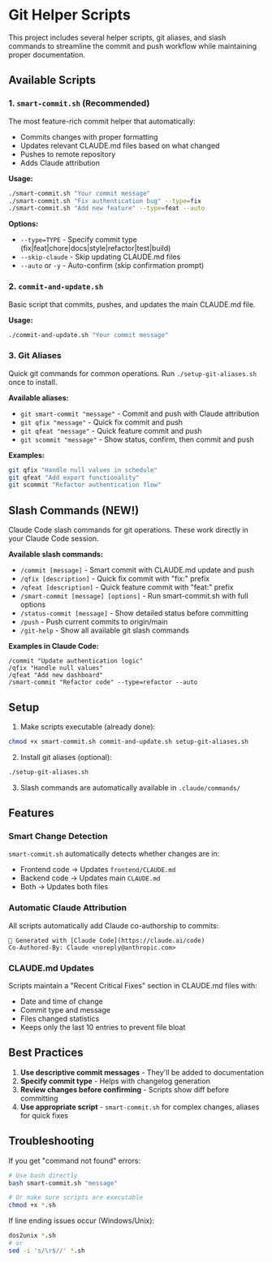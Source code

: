 # Git Helper Scripts

This project includes several helper scripts, git aliases, and slash commands to streamline the commit and push workflow while maintaining proper documentation.

## Available Scripts

### 1. `smart-commit.sh` (Recommended)
The most feature-rich commit helper that automatically:
- Commits changes with proper formatting
- Updates relevant CLAUDE.md files based on what changed
- Pushes to remote repository
- Adds Claude attribution

**Usage:**
```bash
./smart-commit.sh "Your commit message"
./smart-commit.sh "Fix authentication bug" --type=fix
./smart-commit.sh "Add new feature" --type=feat --auto
```

**Options:**
- `--type=TYPE` - Specify commit type (fix|feat|chore|docs|style|refactor|test|build)
- `--skip-claude` - Skip updating CLAUDE.md files
- `--auto` or `-y` - Auto-confirm (skip confirmation prompt)

### 2. `commit-and-update.sh`
Basic script that commits, pushes, and updates the main CLAUDE.md file.

**Usage:**
```bash
./commit-and-update.sh "Your commit message"
```

### 3. Git Aliases
Quick git commands for common operations. Run `./setup-git-aliases.sh` once to install.

**Available aliases:**
- `git smart-commit "message"` - Commit and push with Claude attribution
- `git qfix "message"` - Quick fix commit and push
- `git qfeat "message"` - Quick feature commit and push
- `git scommit "message"` - Show status, confirm, then commit and push

**Examples:**
```bash
git qfix "Handle null values in schedule"
git qfeat "Add export functionality"
git scommit "Refactor authentication flow"
```

## Slash Commands (NEW!)

Claude Code slash commands for git operations. These work directly in your Claude Code session.

**Available slash commands:**
- `/commit [message]` - Smart commit with CLAUDE.md update and push
- `/qfix [description]` - Quick fix commit with "fix:" prefix
- `/qfeat [description]` - Quick feature commit with "feat:" prefix
- `/smart-commit [message] [options]` - Run smart-commit.sh with full options
- `/status-commit [message]` - Show detailed status before committing
- `/push` - Push current commits to origin/main
- `/git-help` - Show all available git slash commands

**Examples in Claude Code:**
```
/commit "Update authentication logic"
/qfix "Handle null values"
/qfeat "Add new dashboard"
/smart-commit "Refactor code" --type=refactor --auto
```

## Setup

1. Make scripts executable (already done):
```bash
chmod +x smart-commit.sh commit-and-update.sh setup-git-aliases.sh
```

2. Install git aliases (optional):
```bash
./setup-git-aliases.sh
```

3. Slash commands are automatically available in `.claude/commands/`

## Features

### Smart Change Detection
`smart-commit.sh` automatically detects whether changes are in:
- Frontend code → Updates `frontend/CLAUDE.md`
- Backend code → Updates main `CLAUDE.md`
- Both → Updates both files

### Automatic Claude Attribution
All scripts automatically add Claude co-authorship to commits:
```
🤖 Generated with [Claude Code](https://claude.ai/code)
Co-Authored-By: Claude <noreply@anthropic.com>
```

### CLAUDE.md Updates
Scripts maintain a "Recent Critical Fixes" section in CLAUDE.md files with:
- Date and time of change
- Commit type and message
- Files changed statistics
- Keeps only the last 10 entries to prevent file bloat

## Best Practices

1. **Use descriptive commit messages** - They'll be added to documentation
2. **Specify commit type** - Helps with changelog generation
3. **Review changes before confirming** - Scripts show diff before committing
4. **Use appropriate script** - `smart-commit.sh` for complex changes, aliases for quick fixes

## Troubleshooting

If you get "command not found" errors:
```bash
# Use bash directly
bash smart-commit.sh "message"

# Or make sure scripts are executable
chmod +x *.sh
```

If line ending issues occur (Windows/Unix):
```bash
dos2unix *.sh
# or
sed -i 's/\r$//' *.sh
```